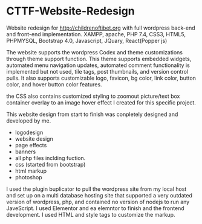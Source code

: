 # CTTF-Website-Redesign
Website redesign for http://childrenoftibet.org with full wordpress back-end and front-end implementation. XAMPP, apache, PHP 7.4, CSS3, HTML5, PHPMYSQL, Bootstrap 4.0, Javascript, JQuary, React(Popper js)

The website supports the wordpress Codex and theme customizations through theme support function. This theme supports embedded widgets, automated menu navigation updates, automated comment functionality is implemented but not used, tile tags, post thumbnails, and version control pulls. It also supports customizable logo, favicon, bg color, link color, button color, and hover button color features. 

the CSS also contains customized styling to zoomout picture/text box container overlay to an image hover effect I created for this specific project.

This website design from start to finish was conpletely designed and developed by me.
- logodesign
- website design
- page effects
- banners
- all php files inclding fuction. 
- css (started from bootstrap)
- html markup
- photoshop

I used the plugin buplicator to pull the wordpress site from my local host and set up on a multi database hosting site that supported a very outdated version of wordpress, php, and contained no version of nodejs to run any JaveScript.
I used Elementor and ea elemntor to finish and the frontend development. I used HTML and style tags to customize the markup. 
